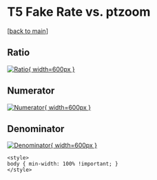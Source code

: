 # T5 Fake Rate vs. ptzoom

[[back to main](./)]



## Ratio

[![Ratio](../mtv/var/T5_fakerate_ptzoom.png){ width=600px }](../mtv/var/T5_fakerate_ptzoom.pdf)

## Numerator

[![Numerator](../mtv/num/T5_fakerate_ptzoom_num.png){ width=600px }](../mtv/num/T5_fakerate_ptzoom_num.pdf)

## Denominator

[![Denominator](../mtv/den/T5_fakerate_ptzoom_den.png){ width=600px }](../mtv/den/T5_fakerate_ptzoom_den.pdf)


``` {=html}
<style>
body { min-width: 100% !important; }
</style>
```
